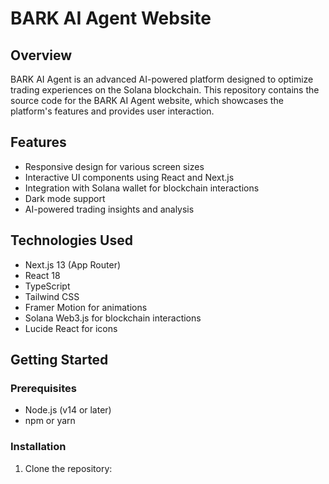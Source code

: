 # BARK AI Agent Website

## Overview

BARK AI Agent is an advanced AI-powered platform designed to optimize trading experiences on the Solana blockchain. This repository contains the source code for the BARK AI Agent website, which showcases the platform's features and provides user interaction.

## Features

- Responsive design for various screen sizes
- Interactive UI components using React and Next.js
- Integration with Solana wallet for blockchain interactions
- Dark mode support
- AI-powered trading insights and analysis

## Technologies Used

- Next.js 13 (App Router)
- React 18
- TypeScript
- Tailwind CSS
- Framer Motion for animations
- Solana Web3.js for blockchain interactions
- Lucide React for icons

## Getting Started

### Prerequisites

- Node.js (v14 or later)
- npm or yarn

### Installation

1. Clone the repository:

